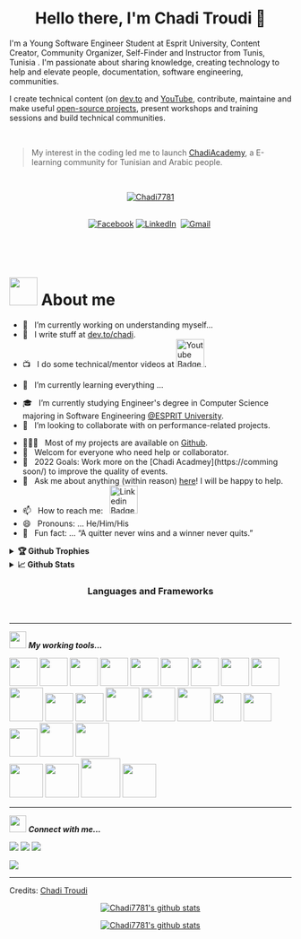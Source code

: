 <!--  [![Matrix SVG](https://raw.githubusercontent.com/halfrost/halfrost/master/icons/header_.png)]
 -->

<!-- 
  [![Matrix SVG](https://raw.githubusercontent.com/rodrigograca31/rodrigograca31/master/matrix.svg)](https://www.youtube.com/watch?v=SDkAGkd4NLc) 
 -->
<p>

  <h1 align="center"><b>Hello there, I'm Chadi Troudi 👋</b></h1>
</p>
<p>
 I'm a Young Software Engineer Student at Esprit University, Content Creator, Community Organizer, Self-Finder and Instructor from Tunis, Tunisia . I'm passionate about sharing knowledge, creating technology to help and elevate people, documentation, software engineering, communities.
 
 </p>
 
 I create technical content (on [dev.to](https://dev.to/chadi) and [YouTube](https://www.youtube.com/channel/UCl7vG5Hl_91o5W4api0E3FA), contribute, maintaine and make useful [open-source projects](https://github.com/chadi7781), present workshops and training sessions and build technical communities.

<!-- ### <img src="./assets/website.png" width="18" draggable="false"> &nbsp;`WebSite` - [3imed-jaberi.com](https://www.3imed-jaberi.com/) &nbsp; | &nbsp; <img src="https://visitor-badge.glitch.me/badge?page_id=3imed-jaberi.3imed-jaberi&style=flat-square&color=0088cc" width="85" draggable="false">
 -->
<br/>

> My interest in the coding led me to launch [ChadiAcademy](....), a E-learning community for Tunisian and Arabic people.

<br/>
 
<!-- 
<p align="center">
    <img align="center" alt="visitors" src="https://gpvc.arturio.dev/Chadi7781" />
</p> -->
<p align="center"> <a href="https://github.com/ryo-ma/github-profile-trophy"><img src="https://github-profile-trophy.vercel.app/?username=Chadi7781" alt="Chadi7781" /></a> </p>

<p align="center">
<br>
<a href="https://www.facebook.com/shado.troudi/"><img src="https://img.shields.io/badge/facebook-%231877F2.svg?&style=for-the-badge&logo=facebook&logoColor=white" alt="Facebook" /></a>
<a href="https://www.linkedin.com/in/chaditroudi/"><img src="https://img.shields.io/badge/linkedin-%230077B5.svg?&style=for-the-badge&logo=linkedin&logoColor=white" alt="LinkedIn" /></a>&nbsp;
<a href="mailto:troudishedy6@gmail.com?subject=Hola%20Sumanth"><img src="https://img.shields.io/badge/gmail-%23D14836.svg?&style=for-the-badge&logo=gmail&logoColor=white" alt="Gmail"/></a>&nbsp;
<!-- <a href="https://kkvanonymous.github.io/"><img alt="Website" src="https://img.shields.io/website?style=for-the-badge&up_message=portfolio&url=https%3A%2F%2Fkkvanonymous.github.io%2F"></a> -->
</p>

<br>

<!-- <img align="right" height="270px" alt="GIF" src="https://i.pinimg.com/originals/e4/26/70/e426702edf874b181aced1e2fa5c6cde.gif" />
 -->

<br/>

# <img src="./assets/cat.gif" width="50" draggable="false"> About me

- 🔭 &nbsp; I’m currently working on understanding myself...
- 📝 &nbsp; I write stuff at [dev.to/chadi](https://dev.to/chadi).
- 📺 &nbsp; I do some technical/mentor videos at <a href="https://youtube.com/channel/UCXOf69z-gIR7rTRtGQUdCMQ?sub_confirmation=1">
<img alt="Youtube Badge" src="https://img.shields.io/badge/-Youtube-e4405f?style=flat-square&logo=Youtube&logoColor=white" width="50px"></a>.
<!-- - 🎙️ &nbsp; Host the [PRODCAST-NAME]() podcast. -->
- 🌱 &nbsp; I’m currently learning everything ...
<!-- - 👨🏻‍🎓 &nbsp; I graduated with a Bachelor's degree in Computer Science from [ISAMM](http://www.isa2m.rnu.tn/). -->
- 🎓 &nbsp; I’m currently studying Engineer's degree in Computer Science majoring in Software Engineering [@ESPRIT University](https://esprit.tn/).
- 👯 &nbsp; I’m looking to collaborate with on performance-related projects.
<!-- - 🤔 &nbsp; I’m looking for help with ... -->
- 👨🏻‍💻 &nbsp; Most of my projects are available on [Github](https://github.com/Chadi7781).
- 🤝 &nbsp; Welcom for everyone who need help or collaborator.
- 🥅 &nbsp; 2022 Goals: Work more on the [Chadi Acadmey](https://comming soon/) to improve the quality of events.
- 💬 &nbsp; Ask me about anything (within reason) [here](https://github.com/Chadi7781/ama)! I will be happy to help.
- 📫 &nbsp; How to reach me: &nbsp;
  <a href="https://linkedin.com/in/chaditroudi">
  <img alt="Linkedin Badge" src="https://img.shields.io/badge/-LinkedIn-0e76a8?style=flat-square&logo=Linkedin&logoColor=white" width="50px">
  </a>
- 😄 &nbsp; Pronouns: ... He/Him/His
- 👾 &nbsp; Fun fact: ... “A quitter never wins and a winner never quits.”

<details>	
  <summary><b>🏆 Github Trophies</b></summary>
	
  <div align="center"> 
    <img 
      src="https://github-profile-trophy.vercel.app/?username=Chadi7781&theme=gruvbox" alt="github-profile-trophy"
      height="180em"
    />
    <!-- &title=MultiLanguage,Commit,Repositories,Issues -->
	</div>
</details>

<details>	
  <summary><b>📈 Github Stats</b></summary>

  <div align="center"> 
    <img 
      src="https://github-readme-stats.vercel.app/api?username=&count_private=true&show_icons=true&theme=gruvbox&locale=en"
      alt="github-readme-stats"
      height="180em" 
    />
	</div>
</details>
<h3 align="center">Languages and Frameworks</h3>
<br>


<hr>

<img src="https://media.giphy.com/media/iY8CRBdQXODJSCERIr/giphy.gif" width="30px">&nbsp;***My working tools...***
<p align="left">
  
  <img height="50" src="https://github.com/yurijserrano/Github-Profile-Readme-Logos/blob/master/others/html.svg">
  <img height="50" src="https://github.com/yurijserrano/Github-Profile-Readme-Logos/blob/master/others/css.svg">
  <img height="50" src=https://github.com/yurijserrano/Github-Profile-Readme-Logos/blob/master/programming%20languages/javascript.svg>
  <img height="50" src="https://github.com/yurijserrano/Github-Profile-Readme-Logos/blob/master/programming%20languages/typescript.svg">
  <img height="50" src=https://github.com/yurijserrano/Github-Profile-Readme-Logos/blob/master/programming%20languages/php.png>
  <img height="50" src="https://github.com/yurijserrano/Github-Profile-Readme-Logos/blob/master/programming%20languages/c.svg">
  <img height="50" src="https://github.com/yurijserrano/Github-Profile-Readme-Logos/blob/master/programming%20languages/c++.svg">
  <img height="50" src="https://github.com/yurijserrano/Github-Profile-Readme-Logos/blob/master/programming%20languages/python.svg">
  <img height="50" src="https://github.com/yurijserrano/Github-Profile-Readme-Logos/blob/master/programming%20languages/java.svg">
  <img height="60" src="https://github.com/yurijserrano/Github-Profile-Readme-Logos/blob/master/frameworks/android.svg">
  <img height="50" src="https://github.com/yurijserrano/Github-Profile-Readme-Logos/blob/master/frameworks/angular.svg">
  <img height="50" src="https://github.com/yurijserrano/Github-Profile-Readme-Logos/blob/master/frameworks/react.svg">
 
  <img height="60" src="https://github.com/yurijserrano/Github-Profile-Readme-Logos/blob/master/frameworks/nodejs.svg">
  <img height="60" src="https://github.com/yurijserrano/Github-Profile-Readme-Logos/blob/master/frameworks/redux.svg">
  <img height="60" src="https://github.com/yurijserrano/Github-Profile-Readme-Logos/blob/master/frameworks/spring.svg">
  <img height="50" src="https://github.com/yurijserrano/Github-Profile-Readme-Logos/blob/master/frameworks/boostrap.svg">
  <img height="50" src="https://github.com/yurijserrano/Github-Profile-Readme-Logos/blob/master/frameworks/flask.svg">
 
  <img height="50" src="https://github.com/yurijserrano/Github-Profile-Readme-Logos/blob/master/cloud/github.svg">
  <img height="60" src="https://github.com/yurijserrano/Github-Profile-Readme-Logos/blob/master/others/git.svg">
  <img height="60" src="https://github.com/yurijserrano/Github-Profile-Readme-Logos/blob/master/others/npm.svg"><br>
  <img height="60" src="https://github.com/yurijserrano/Github-Profile-Readme-Logos/blob/master/databases/mysql.svg">
  <img height="60" src="https://github.com/yurijserrano/Github-Profile-Readme-Logos/blob/master/databases/postgresql.svg">
 
  <img height="70" src="https://github.com/yurijserrano/Github-Profile-Readme-Logos/blob/master/databases/mongodb.svg">
  <img height="60" src="https://github.com/yurijserrano/Github-Profile-Readme-Logos/blob/master/databases/oracle.svg">
<br>
  <hr>

<img src="https://media.giphy.com/media/iY8CRBdQXODJSCERIr/giphy.gif" width="30px">&nbsp;***Connect with me...***

<p align = "center">
  
[<img src ="https://img.shields.io/badge/github-%23.svg?&style=for-the-badge&logo=github&logoColor=white%22&color=black">](https://github.com/Chadi7781) 
[<img src="https://img.shields.io/badge/linkedin-%2312100E.svg?&style=for-the-badge&logo=linkedin&logoColor=white&color=black" />](https://www.linkedin.com/in/chaditroudi)
[<img src="https://img.shields.io/badge/facebook-%2312100E.svg?&style=for-the-badge&logo=facebook&logoColor=white&color=black" />](https://www.facebook.com/shado.troudi)

[<img src="https://img.shields.io/badge/gmail-%2312100E.svg?&style=for-the-badge&logo=gmail&logoColor=white&color=black" />](mailto:chadi.troudi@esprit.tn)


</p>





-----
Credits: [Chadi Troudi](https://github.com/AhmedHammami7)


<p align="center">
  <a href="https://github.com/Chadi7781">
    <img src="https://github-readme-stats.vercel.app/api?username=Chadi7781&count_private=true&hide_border=true&show_icons=true" alt="Chadi7781's github stats">
  </a>
</p>
<p align="center">
  <a href="https://github.com/Chadi7781">
    <img src="https://github-readme-stats.vercel.app/api/top-langs/?username=Chadi7781&layout=compact&hide_border=true&show_icons=true&count_private=true" alt="Chadi7781's github stats">
  </a>
</p>

